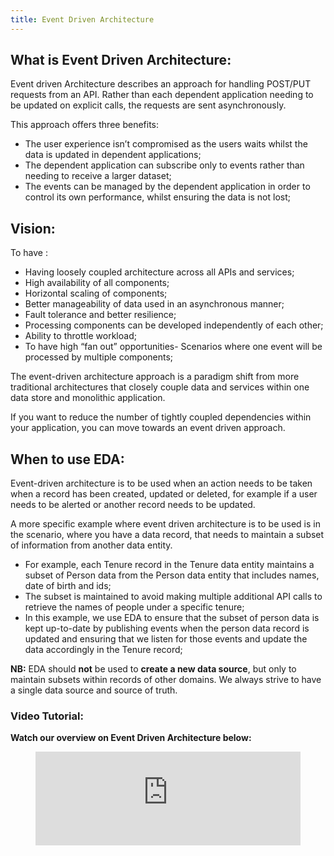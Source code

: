 ```yaml
---
title: Event Driven Architecture
---
```


## What is Event Driven Architecture:
Event driven Architecture describes an approach for handling POST/PUT requests from an API. Rather than each dependent application needing to be updated on explicit calls, the requests are sent asynchronously.

This approach offers three benefits:

- The user experience isn’t compromised as the users waits whilst the data is updated in dependent applications;
- The dependent application can subscribe only  to events rather than needing to receive a larger dataset;
- The events can be managed by the dependent application in order to control its own performance, whilst ensuring the data is not lost;

## Vision:
To have :
- Having loosely coupled architecture across all APIs and services;
- High availability of all components;
- Horizontal scaling of components;
- Better manageability of data used in an asynchronous manner;
- Fault tolerance and better resilience;
- Processing components can be developed independently of each other;
- Ability to throttle workload;
- To have high “fan out” opportunities- Scenarios where one event will be processed by multiple components;

The event-driven architecture approach is a paradigm shift from more traditional architectures that closely couple data and services within one data store and monolithic application.

If you want to reduce the number of tightly coupled dependencies within your application, you can move towards an event driven approach.

## When to use EDA:

Event-driven architecture  is to be used when an action needs to be taken when a record has been created, updated or deleted, for example if a user needs to be alerted or another record needs to be updated.

A more specific example where event driven architecture is to be used is in the scenario, where you have a data record, that needs to maintain a subset of information from another data entity.

- For example, each Tenure record in the Tenure data entity maintains a subset of Person data from the Person data entity that includes names, date of birth and ids;
- The subset is maintained to avoid making multiple additional API calls to retrieve the names of people under a specific tenure;
- In this example, we use EDA to ensure that the subset of person data is kept up-to-date by publishing events when the person data record is updated and ensuring that we listen for those events and update the data accordingly in the Tenure record;

**NB:** EDA should **not** be used to **create a new data source**, but only to maintain subsets within records of other domains. We always strive to have a single data source and source of truth.

### Video Tutorial:

**Watch our overview on Event Driven Architecture below:**

<figure class="video-container">
  <iframe width="100%"src="https://www.youtube.com/embed/RyNOyt1sEF0" title="YouTube video player" frameborder="0" allow="accelerometer; autoplay; clipboard-write; encrypted-media; gyroscope; picture-in-picture" allowfullscreen></iframe>
</figure>
